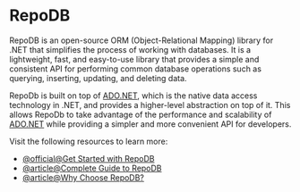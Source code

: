 # RepoDB

RepoDB is an open-source ORM (Object-Relational Mapping) library for .NET that simplifies the process of working with databases. It is a lightweight, fast, and easy-to-use library that provides a simple and consistent API for performing common database operations such as querying, inserting, updating, and deleting data.

RepoDb is built on top of [ADO.NET](http://ADO.NET), which is the native data access technology in .NET, and provides a higher-level abstraction on top of it. This allows RepoDb to take advantage of the performance and scalability of [ADO.NET](http://ADO.NET) while providing a simpler and more convenient API for developers.

Visit the following resources to learn more:

- [@official@Get Started with RepoDB](https://repodb.net/)
- [@article@Complete Guide to RepoDB](https://medium.com/nerd-for-tech/everything-you-need-to-know-about-repodb-23cd4b9939c1)
- [@article@Why Choose RepoDB?](https://blog.devgenius.io/why-choose-repodb-orm-over-dapper-da87432c7830)